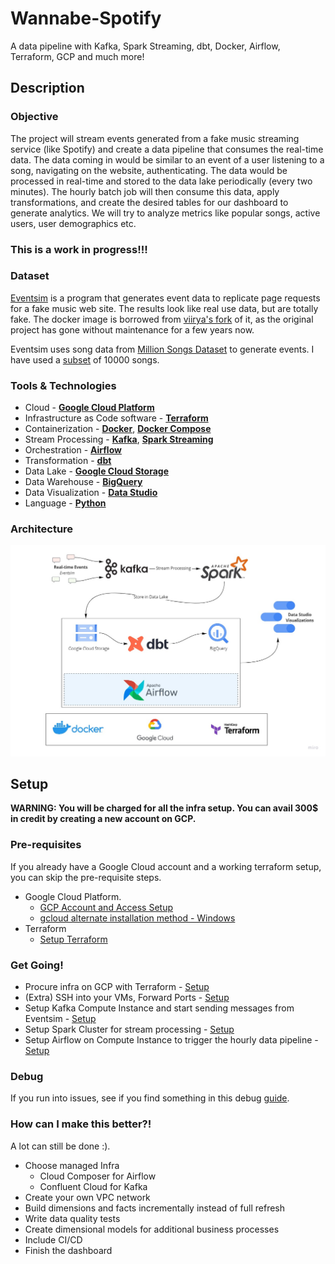 # Wannabe-Spotify

A data pipeline with Kafka, Spark Streaming, dbt, Docker, Airflow, Terraform, GCP and much more!

## Description

### Objective

The project will stream events generated from a fake music streaming service (like Spotify) and create a data pipeline that consumes the real-time data. The data coming in would be similar to an event of a user listening to a song, navigating on the website, authenticating. The data would be processed in real-time and stored to the data lake periodically (every two minutes). The hourly batch job will then consume this data, apply transformations, and create the desired tables for our dashboard to generate analytics. We will try to analyze metrics like popular songs, active users, user demographics etc.

### This is a work in progress!!!

### Dataset

[Eventsim](https://github.com/Interana/eventsim) is a program that generates event data to replicate page requests for a fake music web site. The results look like real use data, but are totally fake. The docker image is borrowed from [viirya's fork](https://github.com/viirya/eventsim) of it, as the original project has gone without maintenance for a few years now.

Eventsim uses song data from [Million Songs Dataset](http://millionsongdataset.com) to generate events. I have used a [subset](http://millionsongdataset.com/pages/getting-dataset/#subset) of 10000 songs.

### Tools & Technologies

- Cloud - [**Google Cloud Platform**](https://cloud.google.com)
- Infrastructure as Code software - [**Terraform**](https://www.terraform.io)
- Containerization - [**Docker**](https://www.docker.com), [**Docker Compose**](https://docs.docker.com/compose/)
- Stream Processing - [**Kafka**](https://kafka.apache.org), [**Spark Streaming**](https://spark.apache.org/docs/latest/streaming-programming-guide.html)
- Orchestration - [**Airflow**](https://airflow.apache.org)
- Transformation - [**dbt**](https://www.getdbt.com)
- Data Lake - [**Google Cloud Storage**](https://cloud.google.com/storage)
- Data Warehouse - [**BigQuery**](https://cloud.google.com/bigquery)
- Data Visualization - [**Data Studio**](https://datastudio.google.com/overview)
- Language - [**Python**](https://www.python.org)

### Architecture

![architecture](images/Architecture.jpg)


## Setup

**WARNING: You will be charged for all the infra setup. You can avail 300$ in credit by creating a new account on GCP.**
### Pre-requisites

If you already have a Google Cloud account and a working terraform setup, you can skip the pre-requisite steps.

- Google Cloud Platform. 
  - [GCP Account and Access Setup](setup/gcp.md)
  - [gcloud alternate installation method - Windows](https://github.com/DataTalksClub/data-engineering-zoomcamp/blob/main/week_1_basics_n_setup/1_terraform_gcp/windows.md#google-cloud-sdk)
- Terraform
  - [Setup Terraform](https://github.com/DataTalksClub/data-engineering-zoomcamp/blob/main/week_1_basics_n_setup/1_terraform_gcp/windows.md#terraform)


### Get Going!


- Procure infra on GCP with Terraform - [Setup](setup/terraform.md)
- (Extra) SSH into your VMs, Forward Ports - [Setup](setup/ssh.md)
- Setup Kafka Compute Instance and start sending messages from Eventsim - [Setup](setup/kafka.md)
- Setup Spark Cluster for stream processing - [Setup](setup/spark.md)
- Setup Airflow on Compute Instance to trigger the hourly data pipeline - [Setup](setup/airflow.md)


### Debug

If you run into issues, see if you find something in this debug [guide](setup/debug.md).
### How can I make this better?!
A lot can still be done :).
- Choose managed Infra
  - Cloud Composer for Airflow
  - Confluent Cloud for Kafka
- Create your own VPC network
- Build dimensions and facts incrementally instead of full refresh
- Write data quality tests
- Create dimensional models for additional business processes
- Include CI/CD
- Finish the dashboard



